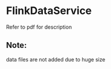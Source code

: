 # FlinkDataService

Refer to pdf for description

## Note:

data files are not added due to huge size